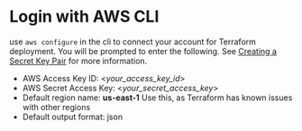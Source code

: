 # Login with AWS CLI

use `aws configure` in the cli to connect your account for Terraform deployment. You will be prompted to enter the following. See [Creating a Secret Key Pair](creating-a-secret-key-pair.md) for more information.

* AWS Access Key ID: &lt;_your\_access\_key\_id_&gt;
* AWS Secret Access Key: &lt;_your\_secret\_access\_key_&gt;
* Default region name: **us-east-1** Use this, as Terraform has known issues with other regions
* Default output format: json



